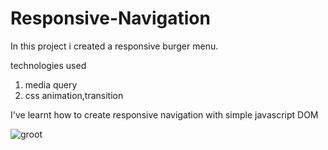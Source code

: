 # Responsive-Navigation
In this project i created a responsive burger menu.
 <p>technologies used</p> 
<ol>
<li>
media query
</li>
<li>css animation,transition</li>

</ol>

<p>I've learnt how to create responsive navigation with simple javascript DOM</p>

<img src="https://i.ibb.co/TTxmQZm/groot.png" alt="groot" border="0">

